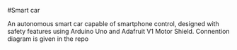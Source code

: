 #Smart car

An autonomous smart car capable of smartphone control, designed with safety features using Arduino Uno and Adafruit V1 Motor Shield. Connention diagram is given in the repo
